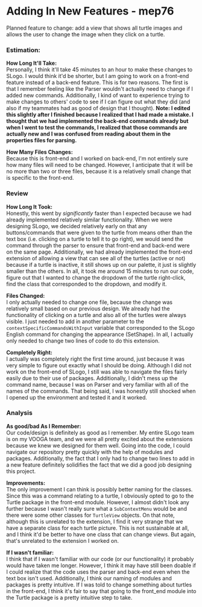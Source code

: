 # Adding In New Features - mep76


Planned feature to change: add a view that shows all turtle images and allows
the user to change the image when they click on a turtle. 

### Estimation:
**How Long It'll Take:**  
Personally, I think it'll take 45 minutes to an hour to make these changes
to SLogo. I would think it'd be shorter, but I am going to work on a
front-end feature instead of a back-end feature. This is for two reasons. 
The first is that I remember feeling like the Parser wouldn't actually
need to change if I added new commands. Additionally, I kind of want to
experience trying to make changes to others' code to see if I can figure out
what they did (and also if my teammates had as good of design that I thought).
**Note: I edited this slightly after I finished because I realized that I had
made a mistake. I thought that we had implemented the back-end commands 
already but when I went to test the commands, I realized that those 
commands are actually new and I was confused from reading about them in 
the properties files for parsing.**

**How Many Files Changes:**  
Because this is front-end and I worked on back-end, I'm not entirely sure
how many files will need to be changed. However, I anticipate that it will
be no more than two or three files, because it is a relatively small change
that is specific to the front-end.

### Review
**How Long It Took:**  
Honestly, this went by _significantly_ faster than I expected because we
had already implemented relatively similar functionality. When we were 
designing SLogo, we decided relatively early on that any buttons/commands
that were given to the turtle from means other than the text box (i.e.
clicking on a turtle to tell it to go right), we would send the command
through the parser to ensure that front-end and back-end were on the same
page. Additionally, we had already implemented the front-end extension of
allowing a view that can see all of the turtles (active or not) because
if a turtle is inactive, it still shows up on our palette, it just is
slightly smaller than the others. In all, it took me around 15 minutes
to run our code, figure out that I wanted to change the dropdown of the
turtle right-click, find the class that corresponded to the dropdown, and
modify it. 

**Files Changed:**  
I only actually needed to change one file, because the change was relatively
small based on our previous design. We already had the functionality of 
clicking on a turtle and also all of the turtles were always visible.
I just needed to add in another parameter to the ``contextSpecificCommandsWithInput``
variable that corresponded to the SLogo English command for changing 
the appearance (SetShape). In all, I actually only needed to change two
lines of code to do this extension.

**Completely Right:**  
I actually was completely right the first time around, just because it was
very simple to figure out exactly what I should be doing. Although I did 
not work on the front-end of SLogo, I still was able to navigate
the files fairly easily due to their use of packages. Additionally,
I didn't mess up the command name, because I was on Parser and very 
familiar with all of the names of the commands. That being said, I was
honestly still shocked when I opened up the environment and tested it and
it worked.

### Analysis
**As good/bad As I Remember:**  
Our code/design is definitely as good as I remember. My entire SLogo team
is on my VOOGA team, and we were all pretty excited about the extensions
because we knew we designed for them well. Going into the code, I could
navigate our repository pretty quickly with the help of modules and 
packages. Additionally, the fact that I only had to change two lines
to add in a new feature definitely solidifies the fact that we did a good
job designing this project.

**Improvements:**  
The only improvement I can think is possibly better naming for the classes.
Since this was a command relating to a turtle, I obviously opted to go 
to the Turtle package in the front-end module. However, I almost 
didn't look any further because I wasn't really sure what a ``SubContextMenu``
would be and there were some other classes for ``TurtleView`` objects.
On that note, although this is unrelated to the extension, I find it very
strange that we have a separate class for each turtle picture. This is not
sustainable at all, and I think it'd be better to have one class 
that can change views. But again, that's unrelated to the extension I worked
on. 

**If I wasn't familiar:**  
I think that if I wasn't familiar with our code (or our functionality) it
probably would have taken me longer. However, I think it may have still
been doable if I could realize that the code uses the parser and back-end
even when the text box isn't used. Additionally, I think our naming of 
modules and packages is pretty intuitive. If I was told to change something
about turtles in the front-end, I think it's fair to say that going to
the front_end module into the Turtle package is a pretty intuitive step to take.
